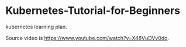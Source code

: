 # Kubernetes-Tutorial-for-Beginners
kubernetes learning plan.

Source video is https://www.youtube.com/watch?v=X48VuDVv0do.
